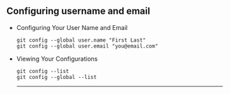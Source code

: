 ## Configuring username and email

- Configuring Your User Name and Email

  ```
  git config --global user.name "First Last"
  git config --global user.email "you@email.com"
  ```

- Viewing Your Configurations

  ```
  git config --list
  git config --global --list
  ```
  
  ---
  
